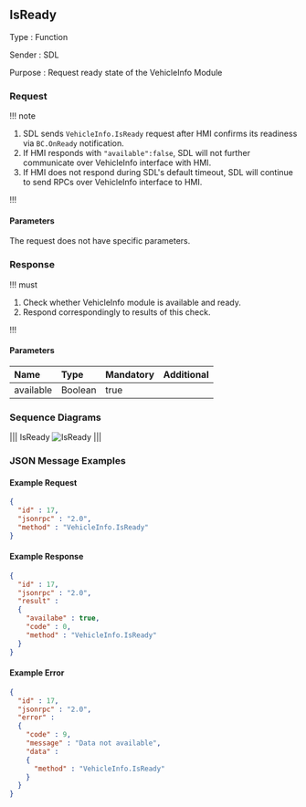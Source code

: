 ## IsReady

Type
: Function

Sender
: SDL

Purpose
: Request ready state of the VehicleInfo Module

### Request

!!! note

1. SDL sends `VehicleInfo.IsReady` request after HMI confirms its readiness via `BC.OnReady` notification.
2. If HMI responds with `"available":false`, SDL will not further communicate over VehicleInfo interface with HMI.
3. If HMI does not respond during SDL's default timeout, SDL will continue to send RPCs over VehicleInfo interface to HMI.

!!!

#### Parameters

The request does not have specific parameters.

### Response

!!! must

1. Check whether VehicleInfo module is available and ready.
2. Respond correspondingly to results of this check.

!!!

#### Parameters

|Name|Type|Mandatory|Additional|
|:---|:---|:--------|:---------|
|available|Boolean|true||

### Sequence Diagrams
|||
IsReady
![IsReady](./assets/IsReady.png)
|||

### JSON Message Examples

#### Example Request

```json
{
  "id" : 17,
  "jsonrpc" : "2.0",
  "method" : "VehicleInfo.IsReady"
}
```

#### Example Response

```json
{
  "id" : 17,
  "jsonrpc" : "2.0",
  "result" :
  {
    "availabe" : true,
    "code" : 0,
    "method" : "VehicleInfo.IsReady"
  }
}
```

#### Example Error

```json
{
  "id" : 17,
  "jsonrpc" : "2.0",
  "error" :
  {
    "code" : 9,
    "message" : "Data not available",
    "data" :
    {
      "method" : "VehicleInfo.IsReady"
    }
  }
}
```
